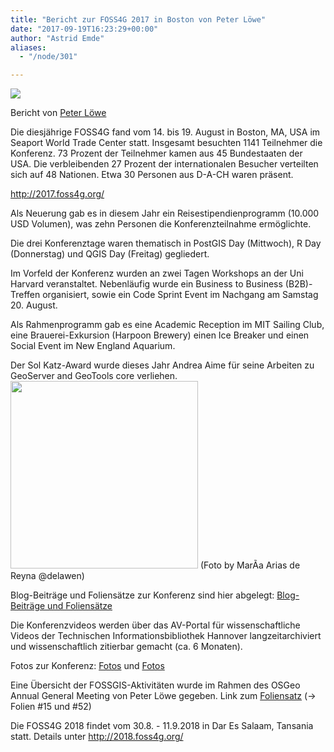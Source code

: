 ```yaml
---
title: "Bericht zur FOSS4G 2017 in Boston von Peter Löwe"
date: "2017-09-19T16:23:29+00:00"
author: "Astrid Emde"
aliases:
  - "/node/301"

---
```


<img src="http://www.fossgis.de/sites/default/files/foss4g_rectangle_color_150_350.png">
<p>
Bericht von <a href="http://wiki.osgeo.org/wiki/User:Peter_Loewe" target="_blank">Peter Löwe</a>
</p>
<p>
Die diesjährige FOSS4G fand vom 14. bis 19. August in Boston, MA, USA im Seaport World Trade Center statt. Insgesamt besuchten 1141 Teilnehmer die Konferenz. 73 Prozent der Teilnehmer kamen aus 45 Bundestaaten der USA. Die verbleibenden 27 Prozent der internationalen Besucher verteilten sich auf 48 Nationen. Etwa 30 Personen aus D-A-CH waren präsent.
</p>
<p>
 <a href="http://2017.foss4g.org/" target="_blank">http://2017.foss4g.org/</a>
</p>
<p>
Als Neuerung gab es in diesem Jahr ein Reisestipendienprogramm (10.000 USD Volumen), was zehn Personen die Konferenzteilnahme ermöglichte.
</p>
<p>
Die drei Konferenztage waren thematisch in PostGIS Day (Mittwoch), R Day (Donnerstag) und QGIS Day (Freitag) gegliedert. 
</p>
<p>
Im Vorfeld der Konferenz wurden an zwei Tagen Workshops an der Uni Harvard veranstaltet. Nebenläufig wurde ein Business to Business (B2B)-Treffen organisiert, sowie ein Code Sprint Event im Nachgang am Samstag 20. August.
</p>
<p>
Als Rahmenprogramm gab es eine Academic Reception im MIT Sailing Club, eine Brauerei-Exkursion (Harpoon Brewery) einen Ice Breaker und einen Social Event im New England Aquarium.
</p>
<p>
Der Sol Katz-Award wurde dieses Jahr Andrea Aime für seine Arbeiten zu GeoServer and GeoTools core verliehen.
<img src="http://www.fossgis.de/sites/default/files/andrea_aime_0.jpg" width=300px"> (Foto by MarÃ­a Arias de Reyna
@delawen) <a href="http://osgeo.getinteractive.nl/community/awards/" target="_blank"></a>
</p>
<p>
Blog-Beiträge und Foliensätze zur Konferenz sind hier abgelegt: <a href="http://2017.foss4g.org/post_conference/" target="_blank">Blog-Beiträge und Foliensätze</a> 
</p>
<p>
Die Konferenzvideos werden über das AV-Portal für wissenschaftliche Videos der Technischen Informationsbibliothek Hannover langzeitarchiviert und wissenschaftlich zitierbar gemacht (ca. 6 Monaten).
</p>
<p>
Fotos zur Konferenz: <a href="http://bit.ly/2ffc1Du" target="_blank">Fotos</a> und <a href="https://oc.diw.de/index.php/s/qDEwtSryxbiHKoa" target="_blank">Fotos</a>
</p>
<p>
Eine &Uuml;bersicht der FOSSGIS-Aktivitäten wurde im Rahmen des OSGeo Annual General Meeting von Peter Löwe gegeben. Link zum <a href="http://bit.ly/2f5ik8Y" target="_blank">Foliensatz</a> (-> Folien #15 und #52)
</p>
<p>
Die FOSS4G 2018 findet vom 30.8. - 11.9.2018 in Dar Es Salaam, Tansania statt. 
Details unter <a href="http://2018.foss4g.org/" target="_blank">http://2018.foss4g.org/</a>
</p>


